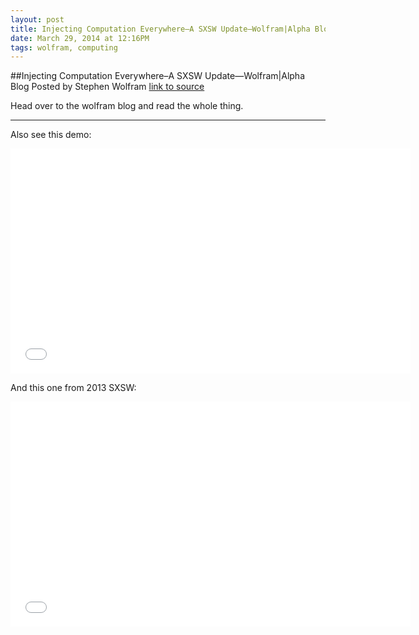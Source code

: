 ```yaml
---
layout: post
title: Injecting Computation Everywhere–A SXSW Update—Wolfram|Alpha Blog
date: March 29, 2014 at 12:16PM
tags: wolfram, computing
---
```

##Injecting Computation Everywhere–A SXSW Update—Wolfram|Alpha Blog
Posted by Stephen Wolfram
[link to source](http://blog.wolframalpha.com/2014/03/25/injecting-computation-everywhere-a-sxsw-update/) 

Head over to the wolfram blog and read the whole thing.  

--------

Also see this demo:  

<iframe width="640" height="360" src="//www.youtube.com/embed/_P9HqHVPeik" frameborder="0" allowfullscreen></iframe>  


And this one from 2013 SXSW:  

<iframe width="640" height="360" src="//www.youtube.com/embed/zvLCNIsTmHI" frameborder="0" allowfullscreen></iframe>  
